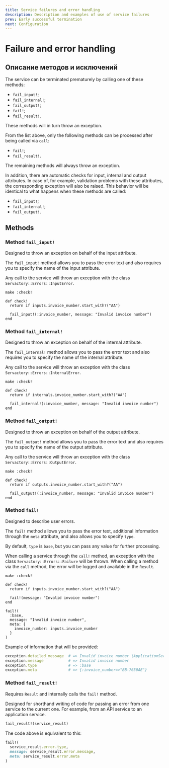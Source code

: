 ```yaml
---
title: Service failures and error handling
description: Description and examples of use of service failures
prev: Early successful termination
next: Configuration
---
```


# Failure and error handling

## Описание методов и исключений

The service can be terminated prematurely by calling one of these methods:

- `fail_input!`;
- `fail_internal!`;
- `fail_output!`;
- `fail!`;
- `fail_result!`.

These methods will in turn throw an exception.

From the list above, only the following methods can be processed after being called via `call`:

- `fail!`;
- `fail_result!`.

The remaining methods will always throw an exception.

In addition, there are automatic checks for input, internal and output attributes.
In case of, for example, validation problems with these attributes, the corresponding exception will also be raised.
This behavior will be identical to what happens when these methods are called:

- `fail_input!`;
- `fail_internal!`;
- `fail_output!`.

## Methods

### Method `fail_input!`

Designed to throw an exception on behalf of the input attribute.

The `fail_input!` method allows you to pass the error text and also requires you to specify the name of the input attribute.

Any call to the service will throw an exception with the class `Servactory::Errors::InputError`.

```ruby{6}
make :check!

def check!
  return if inputs.invoice_number.start_with?("AA")

  fail_input!(:invoice_number, message: "Invalid invoice number")
end
```

### Method `fail_internal!`

Designed to throw an exception on behalf of the internal attribute.

The `fail_internal!` method allows you to pass the error text and also requires you to specify the name of the internal attribute.

Any call to the service will throw an exception with the class `Servactory::Errors::InternalError`.

```ruby{6}
make :check!

def check!
  return if internals.invoice_number.start_with?("AA")

  fail_internal!(:invoice_number, message: "Invalid invoice number")
end
```

### Method `fail_output!`

Designed to throw an exception on behalf of the output attribute.

The `fail_output!` method allows you to pass the error text and also requires you to specify the name of the output attribute.

Any call to the service will throw an exception with the class `Servactory::Errors::OutputError`.

```ruby{6}
make :check!

def check!
  return if outputs.invoice_number.start_with?("AA")

  fail_output!(:invoice_number, message: "Invalid invoice number")
end
```

### Method `fail!`

Designed to describe user errors.

The `fail!` method allows you to pass the error text, additional information through the `meta` attribute, and also allows you to specify `type`.

By default, `type` is `base`, but you can pass any value for further processing.

When calling a service through the `call!` method, an exception with the class `Servactory::Errors::Failure` will be thrown.
When calling a method via the `call` method, the error will be logged and available in the `Result`.

```ruby{6}
make :check!

def check!
  return if inputs.invoice_number.start_with?("AA")

  fail!(message: "Invalid invoice number")
end
```

```ruby{2,4-6}
fail!(
  :base,
  message: "Invalid invoice number",
  meta: {
    invoice_number: inputs.invoice_number
  }
)
```

Example of information that will be provided:

```ruby
exception.detailed_message  # => Invalid invoice number (ApplicationService::Errors::Failure)
exception.message           # => Invalid invoice number
exception.type              # => :base
exception.meta              # => {:invoice_number=>"BB-7650AE"}
```

### Method `fail_result!` <Badge type="tip" text="Since 2.1.0" />

Requires `Result` and internally calls the `fail!` method.

Designed for shorthand writing of code for passing an error from one service to the current one.
For example, from an API service to an application service.

```ruby
fail_result!(service_result)
```

The code above is equivalent to this:

```ruby
fail!(
  service_result.error.type,
  message: service_result.error.message,
  meta: service_result.error.meta
)
```
